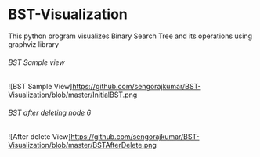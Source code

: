 # BST-Visualization

This python program visualizes Binary Search Tree and its operations using graphviz library

###### BST Sample view

![BST Sample View]https://github.com/sengorajkumar/BST-Visualization/blob/master/InitialBST.png

###### BST after deleting node 6

![After delete View]https://github.com/sengorajkumar/BST-Visualization/blob/master/BSTAfterDelete.png
